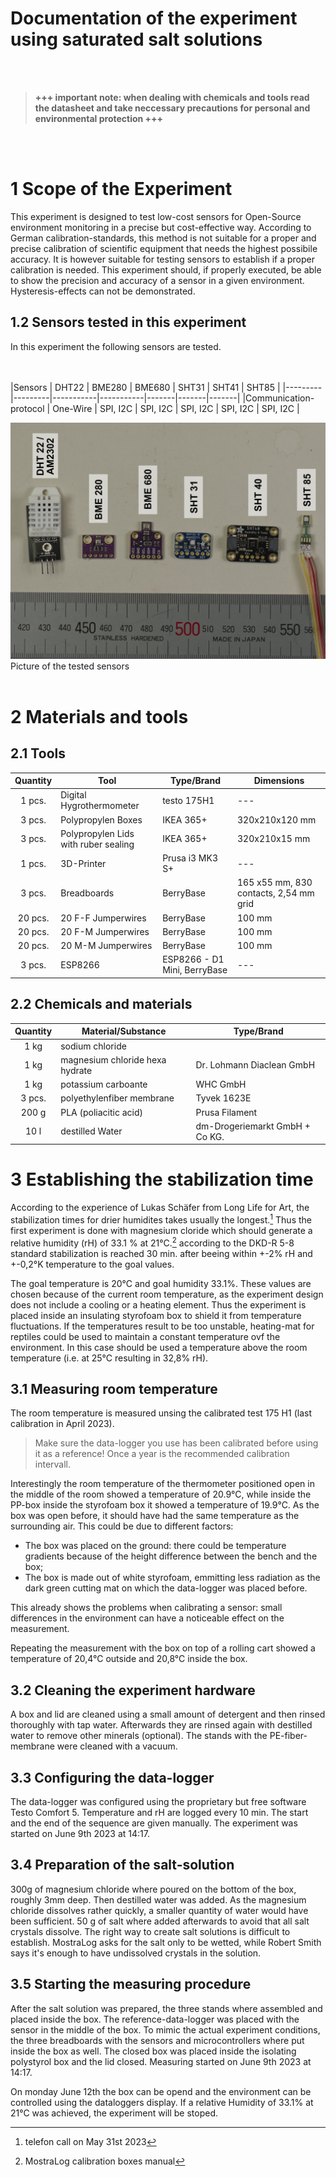 Documentation of the experiment using saturated salt solutions
===
<br/><br/>
> __+++ important note: when dealing with chemicals and tools read the datasheet and take neccessary precautions for personal and environmental protection +++__

<br/><br/>

# 1 Scope of the Experiment
This experiment is designed to test low-cost sensors for Open-Source environment monitoring in a precise but cost-effective way. According to German calibration-standards, this method is not suitable for a proper and precise calibration of scientific equipment that needs the highest possibile accuracy. It is however suitable for testing sensors to establish if a proper calibration is needed.
This experiment should, if properly executed, be able to show the precision  and accuracy of a sensor in  a given environment. Hysteresis-effects can not be demonstrated.

## 1.2 Sensors tested in this experiment
In this experiment the following sensors are tested.

<br/><br/>
|Sensors |	DHT22	| BME280	| BME680	| SHT31	| SHT41	| SHT85 |
|---------|---------|-----------|-----------|-------|-------|-------|
|Communication-protocol |	One-Wire	| SPI, I2C	| SPI, I2C	| SPI, I2C	| SPI, I2C	| SPI, I2C |

![Abbildung der 6 Sensortypen](https://github.com/ZieBar/M.A.-Thesis/blob/e8368e8d98c811b5c88421134cfb4076032809b6/Experiment/Abbildungen/_DSC3556.jpg)
Picture of the tested sensors
<br/><br/>



# 2 Materials and tools

## 2.1 Tools

|Quantity|Tool|Type/Brand|Dimensions|
|:---:|---|---|---|
|1 pcs.|Digital Hygrothermometer|testo 175H1|---|
|3 pcs.|Polypropylen Boxes |IKEA 365+|320x210x120 mm|
|3 pcs.|Polypropylen Lids with ruber sealing|IKEA 365+|320x210x15 mm|
|1 pcs.|3D-Printer|Prusa i3 MK3 S+|---|
|3 pcs.|Breadboards|BerryBase|165 x55 mm, 830 contacts, 2,54 mm grid|
|20 pcs.|20 F-F Jumperwires|BerryBase|100 mm|
|20 pcs.|20 F-M Jumperwires|BerryBase|100 mm|
|20 pcs.|20 M-M Jumperwires|BerryBase|100 mm|
|3 pcs.|ESP8266|ESP8266 - D1 Mini, BerryBase|---|

## 2.2 Chemicals and materials

|Quantity|Material/Substance|Type/Brand|
|:---:|---|---|
|1 kg|sodium chloride||
|1 kg|magnesium chloride hexa hydrate|Dr. Lohmann Diaclean GmbH|
|1 kg|potassium carboante|WHC GmbH|
|3 pcs.|polyethylenfiber membrane|Tyvek 1623E|
|200 g|PLA (poliacitic acid)|Prusa Filament|
|10 l|destilled Water|dm-Drogeriemarkt GmbH + Co KG.|


# 3 Establishing the stabilization time

According to the experience of Lukas Schäfer from Long Life for Art, the stabilization times for drier humidites takes usually the longest.[^1] Thus the first experiment is done with magnesium cloride which should generate a relative humidity (rH) of 33.1 % at 21°C.[^2] according to the DKD-R 5-8 standard stabilization is reached 30 min. after beeing within  +-2% rH and +-0,2°K temperature to the goal values.

The goal temperature is 20°C and goal humidity 33.1%. These values are chosen because of the current room temperature, as the experiment design does not include a cooling or a heating element. Thus the experiment is placed inside an insulating styrofoam box to shield it from temperature fluctuations. If the temperatures result to be too unstable, heating-mat for reptiles could be used to maintain a constant temperature ovf the environment. In this case should be used a temperature above the room temperature (i.e. at 25°C resulting in 32,8% rH).

## 3.1 Measuring room temperature
The room temperature is measured unsing the calibrated test 175 H1 (last calibration in April 2023).
> Make sure the data-logger you use has been calibrated before using it as a reference! Once a year is the recommended calibration intervall.

Interestingly the room temperature of the thermometer positioned open in the middle of the room showed a temperature of 20.9°C, while inside the PP-box inside the styrofoam box it showed a temperature of 19.9°C. 
As the box was open before, it should have had the same temperature as the surrounding air.
This could be due to different factors: 
- The box was placed on the ground: there could be temperature gradients because of the height difference between the bench and the box;
- The box is made out of white styrofoam, emmitting less radiation as the dark green cutting mat on which the data-logger was placed before.

This already shows the problems when calibrating a sensor: small differences in the environment can have a noticeable effect on the measurement.

Repeating the measurement with the box on top of a rolling cart showed a temperature of 20,4°C outside and 20,8°C inside the box.


## 3.2 Cleaning the experiment hardware

A box and lid are cleaned using a small amount of detergent and then rinsed thoroughly with tap water. Afterwards they are rinsed again with destilled water to remove other minerals (optional).
The stands with the PE-fiber-membrane were cleaned with a vacuum.

## 3.3 Configuring the data-logger
The data-logger was configured using the proprietary but free software Testo Comfort 5. Temperature and rH are logged every 10 min. The start and the end of the sequence are given manually.
The experiment was started on June 9th 2023 at 14:17.

## 3.4 Preparation of the salt-solution

300g of magnesium chloride where poured on the bottom of the box, roughly 3mm deep. Then destilled water was added.
As the magnesium chloride dissolves rather quickly, a smaller quantity of water would have been sufficient. 50 g of salt where added afterwards to avoid that all salt crystals dissolve. 
The right way to create salt solutions is difficult to establish. MostraLog asks for the salt only to be wetted, while Robert Smith says it's enough to have undissolved crystals in the solution.

## 3.5 Starting the measuring procedure

After the salt solution was prepared, the three stands where assembled and placed inside the box. The reference-data-logger was placed with the sensor in the middle of the box. To mimic the actual experiment conditions, the three breadboards with the sensors and microcontrollers where put inside the box as well. 
The closed box was placed inside the isolating polystyrol box and the lid closed.
Measuring started on June 9th 2023 at 14:17.

On monday June 12th the box can be opend and the environment can be controlled using the dataloggers display. If a relative Humidity of 33.1% at 21°C was achieved, the experiment will be stoped.

[^1]: telefon call on May 31st 2023
[^2]: MostraLog calibration boxes manual
